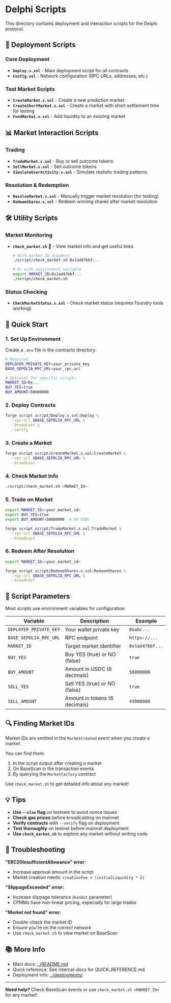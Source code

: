 # Delphi Scripts

This directory contains deployment and interaction scripts for the Delphi protocol.

## 📜 Deployment Scripts

### Core Deployment
- **`Deploy.s.sol`** - Main deployment script for all contracts
- **`Config.sol`** - Network configuration (RPC URLs, addresses, etc.)

### Test Market Scripts
- **`CreateMarket.s.sol`** - Create a new prediction market
- **`CreateShortMarket.s.sol`** - Create a market with short settlement time for testing
- **`FundMarket.s.sol`** - Add liquidity to an existing market

## 📊 Market Interaction Scripts

### Trading
- **`TradeMarket.s.sol`** - Buy or sell outcome tokens
- **`SellMarket.s.sol`** - Sell outcome tokens
- **`SimulateUserActivity.s.sol`** - Simulate realistic trading patterns

### Resolution & Redemption
- **`ResolveMarket.s.sol`** - Manually trigger market resolution (for testing)
- **`RedeemShares.s.sol`** - Redeem winning shares after market resolution

## 🛠️ Utility Scripts

### Market Monitoring
- **`check_market.sh`** 🌟 - View market info and get useful links
  ```bash
  # With market ID argument
  ./script/check_market.sh 0x1ad47bbf...
  
  # Or with environment variable
  export MARKET_ID=0x1ad47bbf...
  ./script/check_market.sh
  ```

### Status Checking
- **`CheckMarketStatus.s.sol`** - Check market status (requires Foundry tools working)

## 🚀 Quick Start

### 1. Set Up Environment

Create a `.env` file in the contracts directory:
```bash
# Required
DEPLOYER_PRIVATE_KEY=your_private_key
BASE_SEPOLIA_RPC_URL=your_rpc_url

# Optional for specific scripts
MARKET_ID=0x...
BUY_YES=true
BUY_AMOUNT=50000000
```

### 2. Deploy Contracts

```bash
forge script script/Deploy.s.sol:Deploy \
  --rpc-url $BASE_SEPOLIA_RPC_URL \
  --broadcast \
  --verify
```

### 3. Create a Market

```bash
forge script script/CreateMarket.s.sol:CreateMarket \
  --rpc-url $BASE_SEPOLIA_RPC_URL \
  --broadcast
```

### 4. Check Market Info

```bash
./script/check_market.sh <MARKET_ID>
```

### 5. Trade on Market

```bash
export MARKET_ID=<your_market_id>
export BUY_YES=true
export BUY_AMOUNT=50000000  # 50 USDC

forge script script/TradeMarket.s.sol:TradeMarket \
  --rpc-url $BASE_SEPOLIA_RPC_URL \
  --broadcast
```

### 6. Redeem After Resolution

```bash
export MARKET_ID=<your_market_id>

forge script script/RedeemShares.s.sol:RedeemShares \
  --rpc-url $BASE_SEPOLIA_RPC_URL \
  --broadcast
```

## 📖 Script Parameters

Most scripts use environment variables for configuration:

| Variable | Description | Example |
|----------|-------------|---------|
| `DEPLOYER_PRIVATE_KEY` | Your wallet private key | `0xabc...` |
| `BASE_SEPOLIA_RPC_URL` | RPC endpoint | `https://...` |
| `MARKET_ID` | Target market identifier | `0x1ad47bbf...` |
| `BUY_YES` | Buy YES (true) or NO (false) | `true` |
| `BUY_AMOUNT` | Amount in USDC (6 decimals) | `50000000` |
| `SELL_YES` | Sell YES (true) or NO (false) | `true` |
| `SELL_AMOUNT` | Amount in tokens (6 decimals) | `45000000` |

## 🔍 Finding Market IDs

Market IDs are emitted in the `MarketCreated` event when you create a market.

You can find them:
1. In the script output after creating a market
2. On BaseScan in the transaction events
3. By querying the `MarketFactory` contract

Use `check_market.sh` to get detailed info about any market!

## 💡 Tips

- **Use `--slow` flag** on testnets to avoid nonce issues
- **Check gas prices** before broadcasting on mainnet
- **Verify contracts** with `--verify` flag on deployment
- **Test thoroughly** on testnet before mainnet deployment
- **Use `check_market.sh`** to explore any market without writing code

## 🐛 Troubleshooting

**"ERC20InsufficientAllowance" error:**
- Increase approval amount in the script
- Market creation needs: `creationFee + (initialLiquidity * 2)`

**"SlippageExceeded" error:**
- Increase slippage tolerance (`minOut` parameter)
- CPMMs have non-linear pricing, especially for large trades

**"Market not found" error:**
- Double-check the market ID
- Ensure you're on the correct network
- Use `check_market.sh` to view market on BaseScan

## 📚 More Info

- Main docs: [../README.md](../README.md)
- Quick reference: See internal-docs for QUICK_REFERENCE.md
- Deployment info: [../deployments/](../deployments/)

---

**Need help?** Check BaseScan events or use `check_market.sh <MARKET_ID>` for any market!

